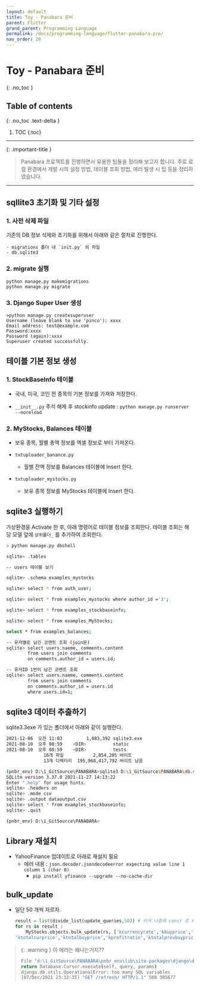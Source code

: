 ```yaml
---
layout: default
title: Toy - Panabara 준비
parent: Flutter
grand_parent: Programming Language
permalink: /docs/programming-language/flutter-panabara-pre/
nav_order: 20
---
```


# Toy - Panabara 준비
{: .no_toc }

## Table of contents
{: .no_toc .text-delta }

1. TOC
{:toc}

---

{: .important-title }
> Panabara 프로젝트를 진행하면서 유용한 팁들을 정리해 보고자 합니다. 주로 로컬 환경에서 개발 시의 설정 방법, 테이블 조회 방법, 에러 발생 시 팁 등을 정리하였습니다.


---


## sqllite3 초기화 및 기타 설정

### 1. 사전 삭제 파일
기존의 DB 정보 삭제와 초기화를 위해서 아래와 같은 절차로 진행한다.

    - migrations 폴더 내 `init.py` 외 파일
    - db.sqlite3


### 2. migrate 실행

```
python manage.py makemigrations
python manage.py migrate
```

### 3. Django Super User 생성

```
>python manage.py createsuperuser
Username (leave blank to use 'pinco'): xxxx
Email address: test@example.com
Password:xxxx
Password (again):xxxx
Superuser created successfully.
```

## 테이블 기본 정보 생성

### 1. StockBaseInfo 테이블

- 국내, 미국, 코인 전 종목의 기본 정보를 가져와 저장한다.

- `__init__.py` 주석 해제 후 stockinfo update : `python manage.py runserver --noreload`


### 2. MyStocks, Balances 테이블

- 보유 종목, 월별 총액 정보를 엑셀 정보로 부터 가져온다.

- `txtuploader_banance.py`
    - 월별 잔액 정보를 Balances 테이블에 Insert 한다.

- `txtuploader_mystocks.py`
    - 보유 종목 정보를 MyStocks 테이블에 Insert 한다.
 



## sqlite3 실행하기
가상환경을 Activate 한 후, 아래 명령어로 테이블 정보를 조회한다. 테이블 조회는 해당 모델 앞에 `상위폴더_` 를 추가하여 조회한다.

```bash
> python manage.py dbshell

sqlite> .tables  

-- users 테이블 보기

sqlite> .schema examples_mystocks

sqlite> select * from auth_user;

sqlite> select * from examples_mystocks where author_id ='3';

sqlite> select * from examples_stockbaseinfo;

sqlite> select * from examples_MyStocks;

select * from examples_balances;

-- 유저별로 남긴 코멘트 조회 (join문)
sqlite> select users.naeme, comments.content
        from users join comments
        on comments.author_id = users.id;

-- 유저ID 1번이 남긴 코멘트 조회
sqlite> select users.naeme, comments.content
        from users join comments
        on comments.author_id = users.id
        where users.id=1;
```

## sqlite3 데이터 추출하기

sqlite3.3exe 가 있는 폴더에서 아래와 같이 실행한다.

```bash
2021-12-06  오전 11:03         1,083,392 sqlite3.exe
2021-08-10  오후 08:59    <DIR>          static
2021-08-10  오후 08:59    <DIR>          tests
              16개 파일           2,854,205 바이트
              13개 디렉터리  195,968,417,792 바이트 남음

(pnbr_env) D:\1_GitSource\PANABARA>sqlite3 D:\1_GitSource\PANABARA\db.sqlite3
SQLite version 3.37.0 2021-11-27 14:13:22
Enter ".help" for usage hints.
sqlite> .headers on
sqlite> .mode csv
sqlite> .output dataoutput.csv
sqlite> select * from examples_stockbaseinfo;
sqlite> .quit

(pnbr_env) D:\1_GitSource\PANABARA>

```


## Library 재설치
- YahooFinance 업데이트로 아래로 재설치 필요
    - 에러 내용 :  `json.decoder.jsondecodeerror expecting value line 1 column 1 (char 0)`
        - `pip install yfinance --upgrade --no-cache-dir`


## bulk_update 
- 일단 50 개씩 자르자.

    ```python
    result = list(divide_list(update_queries,50)) # 이거 나중에 const 로 바꾸자.
    for rs in result :
        MyStocks.objects.bulk_update(rs, ['kcurrencyrate','kbuyprice','kcurprice','iunitcurprice',
    'ktotalcurprice','ktotalbuyprice','kprofitratio','ktotalprevbuyprice','ktotalprevprice','kprofitpreratio','iupdatedate'])
    ```

> {: .warning }
> 이 에러는 왜나는거지??
> ```bash
> File "d:\1_GitSource\PANABARA\pnbr_env\lib\site-packages\django\db\backends\sqlite3\base.py", line 383, in execute
> return Database.Cursor.execute(self, query, params)
> django.db.utils.OperationalError: too many SQL variables
> [07/Dec/2021 23:32:35] "GET /refresh/ HTTP/1.1" 500 305677
> ```